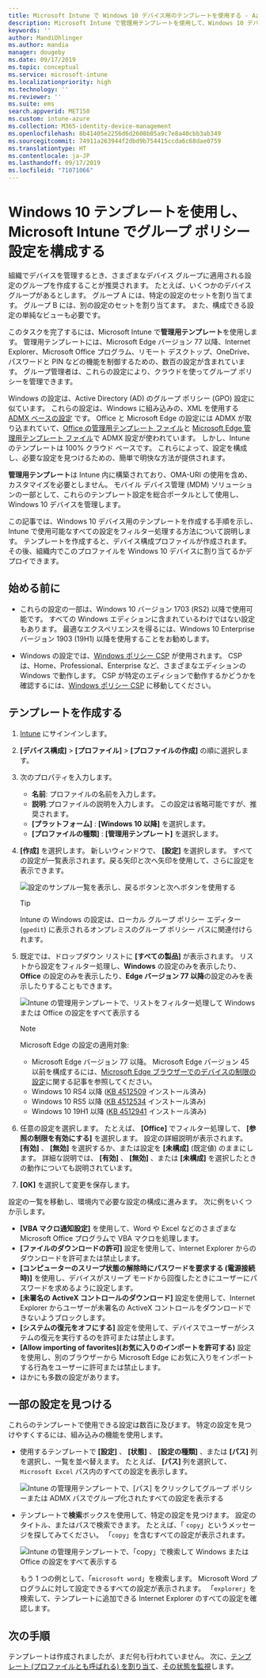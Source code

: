 ```yaml
---
title: Microsoft Intune で Windows 10 デバイス用のテンプレートを使用する - Azure | Microsoft Docs
description: Microsoft Intune で管理用テンプレートを使用して、Windows 10 デバイスの設定のグループを作成します。 デバイス構成プロファイルでこれらの設定を使用して、Office プログラムや Microsoft Edge の制御、Internet Explorer の機能のセキュリティ保護、OneDrive へのアクセスの制御、リモート デスクトップ機能の使用、自動再生の有効化、電源管理の設定、HTTP 印刷の使用、さまざまなユーザー サインイン オプションの使用、イベント ログ サイズの制御を行います。
keywords: ''
author: MandiOhlinger
ms.author: mandia
manager: dougeby
ms.date: 09/17/2019
ms.topic: conceptual
ms.service: microsoft-intune
ms.localizationpriority: high
ms.technology: ''
ms.reviewer: ''
ms.suite: ems
search.appverid: MET150
ms.custom: intune-azure
ms.collection: M365-identity-device-management
ms.openlocfilehash: 8b41405e2256d6d2608b05a9c7e8a40cbb3ab349
ms.sourcegitcommit: 74911a263944f2dbd9b754415ccda6c68dae0759
ms.translationtype: HT
ms.contentlocale: ja-JP
ms.lasthandoff: 09/17/2019
ms.locfileid: "71071066"
---
```

# <a name="use-windows-10-templates-to-configure-group-policy-settings-in-microsoft-intune"></a>Windows 10 テンプレートを使用し、Microsoft Intune でグループ ポリシー設定を構成する

組織でデバイスを管理するとき、さまざまなデバイス グループに適用される設定のグループを作成することが推奨されます。 たとえば、いくつかのデバイス グループがあるとします。 グループ A には、特定の設定のセットを割り当てます。 グループ B には、別の設定のセットを割り当てます。 また、構成できる設定の単純なビューも必要です。

このタスクを完了するには、Microsoft Intune で**管理用テンプレート**を使用します。 管理用テンプレートには、Microsoft Edge バージョン 77 以降、Internet Explorer、Microsoft Office プログラム、リモート デスクトップ、OneDrive、パスワードと PIN などの機能を制御するための、数百の設定が含まれています。 グループ管理者は、これらの設定により、クラウドを使ってグループ ポリシーを管理できます。

Windows の設定は、Active Directory (AD) のグループ ポリシー (GPO) 設定に似ています。 これらの設定は、Windows に組み込みの、XML を使用する [ADMX ベースの設定](https://docs.microsoft.com/windows/client-management/mdm/understanding-admx-backed-policies) です。 Office と Microsoft Edge の設定には ADMX が取り込まれていて、[Office の管理用テンプレート ファイル](https://www.microsoft.com/download/details.aspx?id=49030)と [Microsoft Edge 管理用テンプレート ファイル](https://www.microsoftedgeinsider.com/enterprise)で ADMX 設定が使われています。 しかし、Intune のテンプレートは 100% クラウド ベースです。 これらによって、設定を構成し、必要な設定を見つけるための、簡単で明快な方法が提供されます。

**管理用テンプレート**は Intune 内に構築されており、OMA-URI の使用を含め、カスタマイズを必要としません。 モバイル デバイス管理 (MDM) ソリューションの一部として、これらのテンプレート設定を総合ポータルとして使用し、Windows 10 デバイスを管理します。

この記事では、Windows 10 デバイス用のテンプレートを作成する手順を示し、Intune で使用可能なすべての設定をフィルター処理する方法について説明します。 テンプレートを作成すると、デバイス構成プロファイルが作成されます。 その後、組織内でこのプロファイルを Windows 10 デバイスに割り当てるかデプロイできます。

## <a name="before-you-begin"></a>始める前に

- これらの設定の一部は、Windows 10 バージョン 1703 (RS2) 以降で使用可能です。 すべての Windows エディションに含まれているわけではない設定もあります。 最適なエクスペリエンスを得るには、Windows 10 Enterprise バージョン 1903 (19H1) 以降を使用することをお勧めします。

- Windows の設定では、[Windows ポリシー CSP](https://docs.microsoft.com/windows/client-management/mdm/policy-configuration-service-provider#admx-backed-policies) が使用されます。 CSP は、Home、Professional、Enterprise など、さまざまなエディションの Windows で動作します。 CSP が特定のエディションで動作するかどうかを確認するには、[Windows ポリシー CSP](https://docs.microsoft.com/windows/client-management/mdm/policy-configuration-service-provider#admx-backed-policies) に移動してください。

## <a name="create-a-template"></a>テンプレートを作成する

1. [Intune](https://go.microsoft.com/fwlink/?linkid=2090973) にサインインします。
2. **[デバイス構成]**  >  **[プロファイル]**  >  **[プロファイルの作成]** の順に選択します。
3. 次のプロパティを入力します。

    - **名前**: プロファイルの名前を入力します。
    - **説明**:プロファイルの説明を入力します。 この設定は省略可能ですが、推奨されます。
    - **[プラットフォーム]** : **[Windows 10 以降]** を選択します。
    - **[プロファイルの種類]** : **[管理用テンプレート]** を選択します。

4. **[作成]** を選択します。 新しいウィンドウで、 **[設定]** を選択します。 すべての設定が一覧表示されます。戻る矢印と次へ矢印を使用して、さらに設定を表示できます。

    ![設定のサンプル一覧を表示し、戻るボタンと次へボタンを使用する](./media/administrative-templates-windows/administrative-templates-sample-settings-list.png)

    > [!TIP]
    > Intune の Windows の設定は、ローカル グループ ポリシー エディター (`gpedit`) に表示されるオンプレミスのグループ ポリシー パスに関連付けられます。

5. 既定では、ドロップダウン リストに **[すべての製品]** が表示されます。 リストから設定をフィルター処理し、**Windows** の設定のみを表示したり、**Office** の設定のみを表示したり、**Edge バージョン 77 以降**の設定のみを表示したりすることもできます。

    ![Intune の管理用テンプレートで、リストをフィルター処理して Windows または Office の設定をすべて表示する](./media/administrative-templates-windows/administrative-templates-choose-windows-office-all-products.png)

    > [!NOTE]
    > Microsoft Edge の設定の適用対象:
    >
    > - Microsoft Edge バージョン 77 以降。 Microsoft Edge バージョン 45 以前を構成するには、[Microsoft Edge ブラウザーでのデバイスの制限の設定](device-restrictions-windows-10.md#microsoft-edge-browser)に関する記事を参照してください。
    > - Windows 10 RS4 以降 ([KB 4512509](https://support.microsoft.com/kb/4512509) インストール済み)
    > - Windows 10 RS5 以降 ([KB 4512534](https://support.microsoft.com/kb/4512534) インストール済み)
    > - Windows 10 19H1 以降 ([KB 4512941](https://support.microsoft.com/kb/4512941) インストール済み)

6. 任意の設定を選択します。 たとえば、 **[Office]** でフィルター処理して、 **[参照の制限を有効にする]** を選択します。 設定の詳細説明が表示されます。 **[有効]** 、 **[無効]** を選択するか、または設定を **[未構成]** (既定値) のままにします。 詳細な説明では、 **[有効]** 、 **[無効]** 、または **[未構成]** を選択したときの動作についても説明されています。
7. **[OK]** を選択して変更を保存します。

設定の一覧を移動し、環境内で必要な設定の構成に進みます。 次に例をいくつか示します。

- **[VBA マクロ通知設定]** を使用して、Word や Excel などのさまざまな Microsoft Office プログラムで VBA マクロを処理します。
- **[ファイルのダウンロードの許可]** 設定を使用して、Internet Explorer からのダウンロードを許可または禁止します。
- **[コンピューターのスリープ状態の解除時にパスワードを要求する (電源接続時)]** を使用し、デバイスがスリープ モードから回復したときにユーザーにパスワードを求めるように設定します。
- **[未署名の ActiveX コントロールのダウンロード]** 設定を使用して、Internet Explorer からユーザーが未署名の ActiveX コントロールをダウンロードできないようブロックします。
- **[システムの復元をオフにする]** 設定を使用して、デバイスでユーザーがシステムの復元を実行するのを許可または禁止します。
- **[Allow importing of favorites]\(お気に入りのインポートを許可する\)** 設定を使用し、別のブラウザーから Microsoft Edge にお気に入りをインポートする行為をユーザーに許可または禁止します。
- ほかにも多数の設定があります。

## <a name="find-some-settings"></a>一部の設定を見つける

これらのテンプレートで使用できる設定は数百に及びます。 特定の設定を見つけやすくするには、組み込みの機能を使用します。

- 使用するテンプレートで **[設定]** 、 **[状態]** 、 **[設定の種類]** 、または **[パス]** 列を選択し、一覧を並べ替えます。 たとえば、 **[パス]** 列を選択して、`Microsoft Excel` パス内のすべての設定を表示します。

  ![Intune の管理用テンプレートで、[パス] をクリックしてグループ ポリシーまたは ADMX パスでグループ化されたすべての設定を表示する](./media/administrative-templates-windows/path-filter-shows-excel-options.png)

- テンプレートで**検索**ボックスを使用して、特定の設定を見つけます。 設定のタイトル、またはパスで検索できます。 たとえば、「 `copy`」というメッセージを探してみてください。 「`copy`」を含むすべての設定が表示されます。

  ![Intune の管理用テンプレートで、「copy」で検索して Windows または Office の設定をすべて表示する](./media/administrative-templates-windows/search-copy-settings.png) 

  もう 1 つの例として、「`microsoft word`」を検索します。 Microsoft Word プログラムに対して設定できるすべての設定が表示されます。 「`explorer`」を検索して、テンプレートに追加できる Internet Explorer のすべての設定を確認します。

## <a name="next-steps"></a>次の手順

テンプレートは作成されましたが、まだ何も行われていません。 次に、[テンプレート (プロファイルとも呼ばれる) を割り当て](device-profile-assign.md)、[その状態を監視](device-profile-monitor.md)します。
